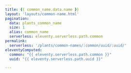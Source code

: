 ```yaml
---
title: {{ common_name.data.name }}
layout: 'layouts/common-name.html'
pagination:
  data: plants_common_name
  size: 1
  alias: common_name
  serverless: eleventy.serverless.path.common
permalink:
  serverless: '/plants/common-names/:common/uuid/:uuid/'
eleventyComputed:
  common: "{{ eleventy.serverless.path.common }}"
  uuid: "{{ eleventy.serverless.path.uuid }}"

---
```

